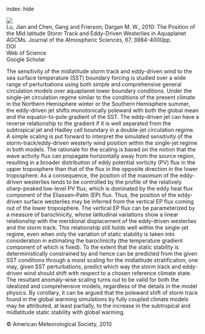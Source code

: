 index: hide

<div class="Citation">
    <div class="Citation-thumb CitationThumb-linked"  data-href="https://doi.org/10.1175/2010jas3477.1">
      <img src="https://static.claimspace.cloud/climate-study-static/refs/thumbs/14/Lu_et_al_2010-thumb.png" />
    </div>

  <div class="Citation-body">
    <div class="Citation-text">Lu, Jian and Chen, Gang and Frierson, Dargan M. W., 2010: The Position of the Mid latitude Storm Track and Eddy-Driven Westerlies in Aquaplanet AGCMs. <span class="Article-journal">Journal of the Atmospheric Sciences, </span><span class="Article-volume">67, </span>3984-4000pp.</div>
    <div class="Citation-links">
      <div class="CitationLink" data-href="https://doi.org/10.1175/2010jas3477.1">
        <div class="CitationLink-icon CitationLink-Doi"></div>
        <div class="CitationLink-text">DOI</div>
      </div>
      <div class="CitationLink" data-href="http://cel.webofknowledge.com/InboundService.do?customersID=atyponcel&smartRedirect=yes&mode=FullRecord&IsProductCode=Yes&product=CEL&Init=Yes&Func=Frame&action=retrieve&SrcApp=literatum&SrcAuth=atyponcel&SID=7CNc3cIRaBKjGbSujFM&UT=WOS:000285442600015">
        <div class="CitationLink-icon CitationLink-Isi"></div>
        <div class="CitationLink-text">Web of Science</div>
      </div>
      <div class="CitationLink" data-href="https://scholar.google.com/scholar?q=10.1175/2010jas3477.1">
        <div class="CitationLink-icon CitationLink-Scholar"></div>
        <div class="CitationLink-text">Google Scholar</div>
      </div>
    </div>
  </div>
</div>

The sensitivity of the midlatitude storm track and eddy-driven wind to the sea surface temperature (SST) boundary forcing is studied over a wide range of perturbations using both simple and comprehensive general circulation models over aquaplanet lower boundary conditions. Under the single-jet circulation regime similar to the conditions of the present climate in the Northern Hemisphere winter or the Southern Hemisphere summer, the eddy-driven jet shifts monotonically poleward with both the global mean and the equator-to-pole gradient of the SST. The eddy-driven jet can have a reverse relationship to the gradient if it is well separated from the subtropical jet and Hadley cell boundary in a double-jet circulation regime. A simple scaling is put forward to interpret the simulated sensitivity of the storm-track/eddy-driven westerly wind position within the single-jet regime in both models. The rationale for the scaling is based on the notion that the wave activity flux can propagate horizontally away from the source region, resulting in a broader distribution of eddy potential vorticity (PV) flux in the upper troposphere than that of the flux in the opposite direction in the lower troposphere. As a consequence, the position of the maximum of the eddy-driven westerlies tends to be controlled by the profile of the relatively sharp-peaked low-level PV flux, which is dominated by the eddy heat flux component of the Eliassen–Palm (EP) flux. Thus, the position of the eddy-driven surface westerlies may be inferred from the vertical EP flux coming out of the lower troposphere. The vertical EP flux can be parameterized by a measure of baroclinicity, whose latitudinal variations show a linear relationship with the meridional displacement of the eddy-driven westerlies and the storm track. This relationship still holds well within the single-jet regime, even when only the variation of static stability is taken into consideration in estimating the baroclinicity (the temperature gradient component of which is fixed). To the extent that the static stability is deterministically constrained by and hence can be predicted from the given SST conditions through a moist scaling for the midlatitude stratification, one may, given SST perturbations, predict which way the storm track and eddy-driven wind should shift with respect to a chosen reference climate state. The resultant anomaly-wise scaling turns out to be valid for both the idealized and comprehensive models, regardless of the details in the model physics. By corollary, it can be argued that the poleward shift of storm track found in the global warming simulations by fully coupled climate models may be attributed, at least partially, to the increase in the subtropical and midlatitude static stability with global warming.

<div class="Citation-copy">
&copy; American Meteorological Society, 2010
</div>